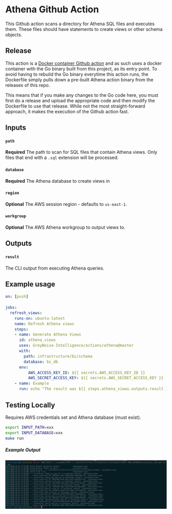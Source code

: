 # Athena Github Action

This Github action scans a directory for Athena SQL files and executes them. These files should have statements to create views or other schema objects.

## Release

This action is a [Docker container Github action](https://docs.github.com/en/free-pro-team@latest/actions/creating-actions/creating-a-docker-container-action) and as such uses a docker container with the Go binary built from this project, as its entry point.
To avoid having to rebuild the Go binary everytime this action runs, the Dockerfile simply pulls down a pre-built Athena action binary from the releases of this repo. 

This means that if you make any changes to the Go code here, you must first do a release and upload the appropriate code and then modify the Dockerfile to use that release. While not the most straight-forward approach, it makes the execution of the Github action fast.

## Inputs

#### `path`

**Required** The path to scan for SQL files that contain Athena views. Only files that end with a `.sql` extension will be processed. 

#### `database`

**Required** The Athena database to create views in

#### `region`

**Optional** The AWS session region - defaults to `us-east-1`.

#### `workgroup`

**Optional** The AWS Athena workgroup to output views to.

## Outputs

#### `result`

The CLI output from executing Athena queries.

## Example usage

```yaml
on: [push]

jobs:
  refresh_views:
    runs-on: ubuntu-latest
    name: Refresh Athena views
    steps:
    - name: Generate Athena Views
      id: athena_views
      uses: GreyNoise-Intelligence/actions/athena@master
      with:
        path: infrastructure/bi/schema
        database: bi_db
      env:
          AWS_ACCESS_KEY_ID: ${{ secrets.AWS_ACCESS_KEY_ID }}
          AWS_SECRET_ACCESS_KEY: ${{ secrets.AWS_SECRET_ACCESS_KEY }}    
    - name: Example
      run: echo "The result was ${{ steps.athena_views.outputs.result }}"
```  

## Testing Locally

Requires AWS credentials set and Athena database (must exist). 

```bash 
export INPUT_PATH=xxx
export INPUT_DATABASE=xxx
make run 
```

##### Example Output

<img src="local.png" alt="local-run"/>

